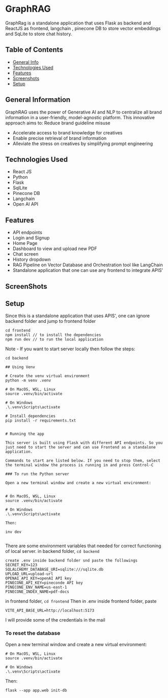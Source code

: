 # GraphRAG
GraphRag is a standalone application that uses Flask as backend and ReactJS as frontend, langchain , pinecone DB to store vector embeddings and SqLite to store chat history.

## Table of Contents
* [General Info](#general-information)
* [Technologies Used](#technologies-used)
* [Features](#features)
* [Screenshots](#screenshots)
* [Setup](#setup)


## General Information
GraphRAG uses the power of Generative AI and NLP to centralize all brand information in a user-friendly, model-agnostic platform. This innovative approach aims to:
Reduce brand guideline misuse
- Accelerate access to brand knowledge for creatives
- Enable precise retrieval of brand information
- Alleviate the stress on creatives by simplifying prompt engineering

## Technologies Used
- React JS
- Python 
- Flask
- SqlLite
- Pinecone DB
- Langchain
- Open AI API

## Features
- API endpoints 
- Login and Signup
- Home Page
- Dashboard to view and upload new PDF
- Chat screen
- History dropdown 
- RAG Pipeline on Vector Database and Orchestration tool like LangChain
- Standalone application that one can use any frontend to integrate APIS'

## ScreenShots



## Setup
Since this is a standalone application that uses APIS', one can ignore backend folder and jump to frontend folder
```
cd frontend
npm install // to install the dependencies
npm run dev // to run the local application
```
Note - If you want to start server locally then follow the steps:
```
cd backend

## Using Venv 

# Create the venv virtual environment
python -m venv .venv

# On MacOS, WSL, Linux
source .venv/bin/activate

# On Windows
.\.venv\Scripts\activate

# Install dependencies
pip install -r requirements.txt


# Running the app 

This server is built using Flask with different API endpoints. So you just need to start the server and can use Frontend as a standalone application.

Commands to start are listed below. If you need to stop them, select the terminal window the process is running in and press Control-C

### To run the Python server

Open a new terminal window and create a new virtual environment:


# On MacOS, WSL, Linux
source .venv/bin/activate

# On Windows
.\.venv\Scripts\activate

Then:

inv dev


```

There are some environment variables that needed for correct functioning of local server. 
in backend folder,
```cd backend```
```
create .env inside backend folder snd paste the followings
SECRET_KEY=123
SQLALCHEMY_DATABASE_URI=sqlite:///sqlite.db
UPLOAD_URL=upload-url
OPENAI_API_KEY=openAI API key
PINECONE_API_KEY=pineconde API key
PINECONE_ENV_NAME=us-east-1
PINECONE_INDEX_NAME=pdf-docs
```
in frontend folder, 
```cd frontend```
Then in .env inside frontend folder, paste 
```
VITE_API_BASE_URL=http://localhost:5173
```
I will provide some of the credentials in the mail


### To reset the database

Open a new terminal window and create a new virtual environment:

```
# On MacOS, WSL, Linux
source .venv/bin/activate

# On Windows
.\.venv\Scripts\activate
```

Then:

```
flask --app app.web init-db
```
